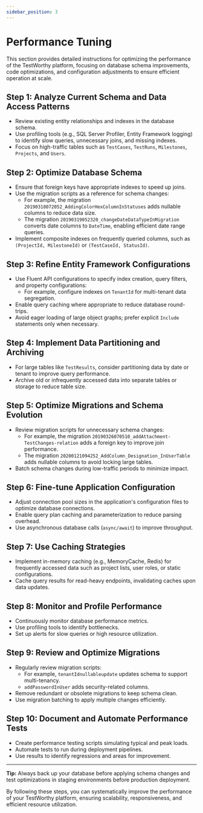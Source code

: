 ```yaml
---
sidebar_position: 3
---
```


# Performance Tuning

This section provides detailed instructions for optimizing the performance of the TestWorthy platform, focusing on database schema improvements, code optimizations, and configuration adjustments to ensure efficient operation at scale.

## Step 1: Analyze Current Schema and Data Access Patterns

- Review existing entity relationships and indexes in the database schema.
- Use profiling tools (e.g., SQL Server Profiler, Entity Framework logging) to identify slow queries, unnecessary joins, and missing indexes.
- Focus on high-traffic tables such as `TestCases`, `TestRuns`, `Milestones`, `Projects`, and `Users`.

## Step 2: Optimize Database Schema

- Ensure that foreign keys have appropriate indexes to speed up joins.
- Use the migration scripts as a reference for schema changes:
  - For example, the migration `20190318072052_AddingColorHexColumnInStatuses` adds nullable columns to reduce data size.
  - The migration `20190319052320_changeDateDataTypeInMigration` converts date columns to `DateTime`, enabling efficient date range queries.
- Implement composite indexes on frequently queried columns, such as `(ProjectId, MilestoneId)` or `(TestCaseId, StatusId)`.

## Step 3: Refine Entity Framework Configurations

- Use Fluent API configurations to specify index creation, query filters, and property configurations:
  - For example, configure indexes on `TenantId` for multi-tenant data segregation.
- Enable query caching where appropriate to reduce database round-trips.
- Avoid eager loading of large object graphs; prefer explicit `Include` statements only when necessary.

## Step 4: Implement Data Partitioning and Archiving

- For large tables like `TestResults`, consider partitioning data by date or tenant to improve query performance.
- Archive old or infrequently accessed data into separate tables or storage to reduce table size.

## Step 5: Optimize Migrations and Schema Evolution

- Review migration scripts for unnecessary schema changes:
  - For example, the migration `20190326070510_addAttachment-TestChanges-relation` adds a foreign key to improve join performance.
  - The migration `20200121094252_AddColumn_Designation_InUserTable` adds nullable columns to avoid locking large tables.
- Batch schema changes during low-traffic periods to minimize impact.

## Step 6: Fine-tune Application Configuration

- Adjust connection pool sizes in the application's configuration files to optimize database connections.
- Enable query plan caching and parameterization to reduce parsing overhead.
- Use asynchronous database calls (`async/await`) to improve throughput.

## Step 7: Use Caching Strategies

- Implement in-memory caching (e.g., MemoryCache, Redis) for frequently accessed data such as project lists, user roles, or static configurations.
- Cache query results for read-heavy endpoints, invalidating caches upon data updates.

## Step 8: Monitor and Profile Performance

- Continuously monitor database performance metrics.
- Use profiling tools to identify bottlenecks.
- Set up alerts for slow queries or high resource utilization.

## Step 9: Review and Optimize Migrations

- Regularly review migration scripts:
  - For example, `tenantIdnullableupdate` updates schema to support multi-tenancy.
  - `addPasswordInUser` adds security-related columns.
- Remove redundant or obsolete migrations to keep schema clean.
- Use migration batching to apply multiple changes efficiently.

## Step 10: Document and Automate Performance Tests

- Create performance testing scripts simulating typical and peak loads.
- Automate tests to run during deployment pipelines.
- Use results to identify regressions and areas for improvement.

---

**Tip:** Always back up your database before applying schema changes and test optimizations in staging environments before production deployment.

By following these steps, you can systematically improve the performance of your TestWorthy platform, ensuring scalability, responsiveness, and efficient resource utilization.